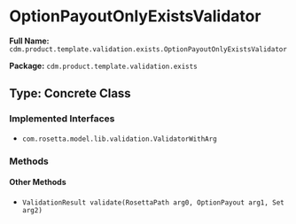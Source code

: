 # OptionPayoutOnlyExistsValidator

**Full Name:** `cdm.product.template.validation.exists.OptionPayoutOnlyExistsValidator`

**Package:** `cdm.product.template.validation.exists`

## Type: Concrete Class

### Implemented Interfaces

- `com.rosetta.model.lib.validation.ValidatorWithArg`

### Methods

#### Other Methods

- `ValidationResult validate(RosettaPath arg0, OptionPayout arg1, Set arg2)`

